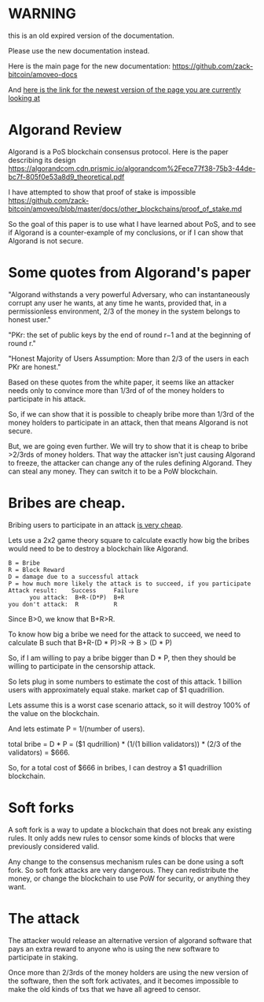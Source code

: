 WARNING
========

this is an old expired version of the documentation.

Please use the new documentation instead. 

Here is the main page for the new documentation: https://github.com/zack-bitcoin/amoveo-docs 

And [here is the link for the newest version of the page you are currently looking at](https://github.com/zack-bitcoin/amoveo-docs/blob/master//other_blockchains/algorand.md)

Algorand Review
===========

Algorand is a PoS blockchain consensus protocol. Here is the paper describing its design https://algorandcom.cdn.prismic.io/algorandcom%2Fece77f38-75b3-44de-bc7f-805f0e53a8d9_theoretical.pdf

I have attempted to show that proof of stake is impossible https://github.com/zack-bitcoin/amoveo/blob/master/docs/other_blockchains/proof_of_stake.md

So the goal of this paper is to use what I have learned about PoS, and to see if Algorand is a counter-example of my conclusions, or if I can show that Algorand is not secure.

Some quotes from Algorand's paper
===========

"Algorand withstands a very powerful Adversary, who can instantaneously corrupt any user he wants, at any time he wants, provided that, in a permissionless environment, 2/3 of the money in the system belongs to honest user."

"PKr: the set of public keys by the end of round r−1 and at the beginning of round r."

"Honest Majority of Users Assumption: More than 2/3 of the users in each PKr are honest."

Based on these quotes from the white paper, it seems like an attacker needs only to convince more than 1/3rd of of the money holders to participate in his attack.

So, if we can show that it is possible to cheaply bribe more than 1/3rd of the money holders to participate in an attack, then that means Algorand is not secure.

But, we are going even further.
We will try to show that it is cheap to bribe >2/3rds of money holders. That way the attacker isn't just causing Algorand to freeze, the attacker can change any of the rules defining Algorand. They can steal any money. They can switch it to be a PoW blockchain.

Bribes are cheap.
=========

Bribing users to participate in an attack [is very cheap](https://github.com/zack-bitcoin/amoveo/blob/master/docs/basics/market_failure.md).

Lets use a 2x2 game theory square to calculate exactly how big the bribes would need to be to destroy a blockchain like Algorand.

```
B = Bribe
R = Block Reward
D = damage due to a successful attack
P = how much more likely the attack is to succeed, if you participate
Attack result:    Success     Failure
      you attack:  B+R-(D*P)  B+R
you don't attack:  R          R
```

Since B>0, we know that B+R>R.

To know how big a bribe we need for the attack to succeed, we need to calculate B such that B+R-(D * P)>R  -> B > (D * P)

So, if I am willing to pay a bribe bigger than D * P, then they should be willing to participate in the censorship attack.

So lets plug in some numbers to estimate the cost of this attack.
1 billion users with approximately equal stake.
market cap of $1 quadrillion.

Lets assume this is a worst case scenario attack, so it will destroy 100% of the value on the blockchain.

And lets estimate P = 1/(number of users).

total bribe = D * P = ($1 qudrillion) * (1/(1 billion validators)) * (2/3 of the validators) = $666.

So, for a total cost of $666 in bribes, I can destroy a $1 quadrillion blockchain.

Soft forks
=========

A soft fork is a way to update a blockchain that does not break any existing rules. It only adds new rules to censor some kinds of blocks that were previously considered valid.

Any change to the consensus mechanism rules can be done using a soft fork. So soft fork attacks are very dangerous. They can redistribute the money, or change the blockchain to use PoW for security, or anything they want.

The attack
=========

The attacker would release an alternative version of algorand software that pays an extra reward to anyone who is using the new software to participate in staking.

Once more than 2/3rds of the money holders are using the new version of the software, then the soft fork activates, and it becomes impossible to make the old kinds of txs that we have all agreed to censor.

